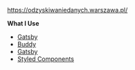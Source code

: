 https://odzyskiwaniedanych.warszawa.pl/

**What I Use**
* <a href="gatsbyjs.org/">Gatsby</a>
* <a href="buddy.works/">Buddy</a>
* <a href="datocms.com/">Gatsby</a>
* <a href="https://styled-components.com/">Styled Components</a>
